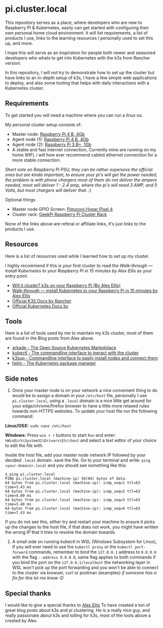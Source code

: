 # pi.cluster.local

This repository serves as a place, where developers who are new to Raspberry PI & Kubernetes, easily can get started with configuring their own personal home cloud environment. It will list requirements, a list of products I use, links to the learning resources I personally used to set this up, and more.

I hope this will serve as an inspiration for people both newer and seasoned developers who whats to get into Kubernetes with the k3s from Rancher version.

In this repository, I will not try to demonstrate how to set up the cluster but have links to an in-depth setup of k3s, I have a few simple web applications to deploy, and also some tooling that helps with daily interactions with a Kubernetes cluster.

## Requirements

To get started you will need a machine where you can run a linux os.

My personal cluster setup consists of:

 - Master node: [Raspberry Pi 4 B, 4Gb](https://www.raspberrypi.com/products/raspberry-pi-4-model-b/)
 - Agent node (1): [Raspberry Pi 4 B, 4Gb](https://www.raspberrypi.com/products/raspberry-pi-4-model-b/)
 - Agent node (2): [Raspberry Pi 3 B+, 1Gb](https://www.raspberrypi.com/products/raspberry-pi-3-model-b-plus/)
 - A stable and fast internet connection, Currently mine are running on my home WIFI, i will how ever recommend cabled ethernet connection for a more stable connection.

 _Short note on Raspberry Pi PSU, they can be rather expensive the official ones but are kinda important, to ensure your pi's will get the power needed, the problem is with phone chargers most of them do not deliver the ampere needed, most will deliver 1 - 2.4 amp, where the pi's will need 3 AMP, and 5 Volts, but most chargers will deliver that. :)_

Optional things
 - Master node GPIO Screen: [Pimoroni Hyper Pixel 4](https://shop.pimoroni.com/products/hyperpixel-4?variant=12569485443155)
 - Cluster rack: [GeekPi Raspberry Pi Cluster Rack](https://www.amazon.com/GeeekPi-Cluster-Raspberry-Heatsink-Stackable/dp/B07MW24S61/)

 None of the links above are referal or affiliate links, it's just links to the products I use.

## Resources

Here is a list of resources used while I learned how to set up my cluster.

I highly recommend if this is your first cluster to read the _Walk-through — install Kubernetes to your Raspberry Pi in 15 minutes by Alex Ellis_ as your entry point.

 - [Will it cluster? k3s on your Raspberry Pi (By Alex Ellis)](https://blog.alexellis.io/test-drive-k3s-on-raspberry-pi/)
 - [Walk-through — install Kubernetes to your Raspberry Pi in 15 minutes by Alex Ellis](https://alexellisuk.medium.com/walk-through-install-kubernetes-to-your-raspberry-pi-in-15-minutes-84a8492dc95a)
 - [Official K3S Docs by Rancher](https://rancher.com/docs/k3s/latest/en/)
 - [Official Kubernetes Docs by](https://kubernetes.io/)

## Tools

Here is a list of tools used by me to maintain my k3s cluster, most of them are found in the Blog posts from Alex above.

 - [arkade - The Open Source Kubernetes Marketplace](https://github.com/alexellis/arkade)
 - [kubectl - The commandline interface to ineract with the cluster](https://kubernetes.io/docs/tasks/tools/)
 - [k3sup - Commandline interface to easily install nodes and connect them](https://github.com/alexellis/k3sup)
 - [helm - The Kubernetes package manager](https://helm.sh/)

## Side notes

1. Once your master node is on your network a nice convenient thing to do would be to assign a domain in your `/etc/host` file, personally I use `pi.cluster.local`, using a `.local` domain is a nice little get around for your edge/chrome/firefox browser to have a little more relaxed rules towards non-HTTPS websites. To update your host file run the following command:

**Linux/OSX:** `sudo nano /etc/host`

**Windows:** Press `win + r` buttons to start `Run` and enter: `%WinDir%\System32\Drivers\Etc\host` and select a text editor of your choice to edit the file with.

Inside the host file, add your master node network IP followed by your decided `.local` domain. save the file. Go to your terminal and write: `ping <your-domain>.local` and you should see something like this:

```shell
$ ping pi.cluster.local
PING pi.cluster.local (machine-ip) 56(84) bytes of data.
64 bytes from pi.cluster.local (machine-ip): icmp_seq=1 ttl=63 time=3.43 ms
64 bytes from pi.cluster.local (machine-ip): icmp_seq=2 ttl=63 time=4.09 ms
64 bytes from pi.cluster.local (machine-ip): icmp_seq=3 ttl=63 time=3.40 ms
64 bytes from pi.cluster.local (machine-ip): icmp_seq=4 ttl=63 time=7.43 ms
```

If you do not see this, either try and restart your machine to ensure it picks up the changes to the host file, if that does not work, you might have written the wrong IP that it tries to resolve the domain towards.

1. A small side on running kubectl in WSL (Windows Subsystem for Linux), if you will ever need to use the `kubectl proxy` or the `kubectl port-forward` commands, remember to bind the `127.0.0.1` address to `0.0.0.0` with the flag `--address 0.0.0.0`, same flag applies to both commands if you bind the port on the `127.0.0.1/localhost` the networking layer in WSL won't pick up the port forwarding and you won't be able to connect to the cluster via browser, curl or postman (examples) _if someone has a fix for this let me know :D_

## Special thanks

I would like to give a special thanks to [Alex Ellis](https://twitter.com/alexellisuk) To have created a ton of great blog posts about k3s and pi clustering. He is a really nice guy, and really passionate about k3s and tolling for k3s, most of the tools above a created by Alex.
